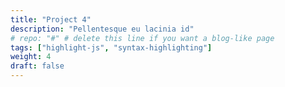 ```yaml
---
title: "Project 4"
description: "Pellentesque eu lacinia id"
# repo: "#" # delete this line if you want a blog-like page
tags: ["highlight-js", "syntax-highlighting"]
weight: 4
draft: false
---
```

